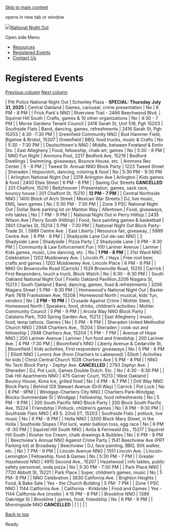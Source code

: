 [Skip to main content](https://www.pittsburghpa.gov/Safety/Public-Safety/National-Night-Out/Registered-Events#main-content)

opens in new tab or window

[![](https://www.pittsburghpa.gov/files/ocwebsite/b872ed26-da4d-4ca4-8f87-f7f8d5032723/2025-color-logo.png?w=175)National Night Out](https://www.pittsburghpa.gov/Safety/Public-Safety/National-Night-Out)

Open side Menu

- [Resources](https://www.pittsburghpa.gov/Safety/Public-Safety/National-Night-Out/Resources)
- [Registered Events](https://www.pittsburghpa.gov/Safety/Public-Safety/National-Night-Out/Registered-Events)
- [Contact Us](https://www.pittsburghpa.gov/Safety/Public-Safety/National-Night-Out/Contact-Us)

# Registered Events

[Previous column](https://www.pittsburghpa.gov/Safety/Public-Safety/National-Night-Out/Registered-Events#) [Next column](https://www.pittsburghpa.gov/Safety/Public-Safety/National-Night-Out/Registered-Events#)

| Pitt Police National Night Out | Schenley Plaza - **SPECIAL: Thursday July 31, 2025** | Central Oakland | Games, carousel, crime presentation | No | 6 PM - 8 PM |
| Frick Park's NNO | Riverview Trail - 2466 Beechwood Blvd. | Squirrel Hill South | Crafts, games & 10 other organizations | No | 4:30 - 7 PM |
| Morse Gardens Tenant Council | 2416 Sarah St, Unit 516, Pgh 15203 | Southside Flats | Band, dancing, games, refreshments | 2416 Sarah St, Pgh 15203 | 4:30 -7:30 PM |
| Greenfield Community NNO | Bud Hammer Field, Bigelow & Bristol, 15207 | Greenfield | BBQ, food trucks, music & Crafts | No | 5:30 - 7:30 PM |
| Deutschtown's NNO | Middle, between Foreland & Emlin Sts. | East Allegheny | Food, fellowship, chalk art, games | No | 5:30 - 8 PM |
| NNO Fun Night | Ammons Pool, 2217 Bedford Ave, 15219 | Bedford Dwellings | Swimming, giveaways, Bounce House, etc. | Ammons Rec Center | 5 - 8 PM |
| Tweed St. Annual NNO Block Party | 1223 Tweed Street | Sheraden | Hopscotch, dancing, coloring & food | No | 5:30 PM - 9:30 PM |
| Arlington National Night Out | 2319 Arlington Ave | Arlington | Kids games & food | 2400 Elsie Street | 6 PM - 8 PM |
| Saving Our Streets **CANCELLED** | 201 Chalfont, 15210 | Beltzhoover | Presentation, games, sack race, bouncy house | 201 Chalfont St, 15210 | **12 PM - 7 PM** |
| Central Northside NNO | 1400 Block of Arch Street | Mexican War Streets | DJ, live music, EMS, lawn games | No | 5:30 PM - 7:30 PM |
| Zone 3 PSC National Night Out | Dollar Bank parking lot on Manton Way | Allentown | Food, giveaways, info tables | No | 7 PM - 9 PM |
| National Night Out in Perry Hilltop | 2435 Wilson Ave | Perry South (Hilltop) | Food, face painting games & basketball | 2801 Charles St, 15214 | 5 PM - 7:30 PM |
| National Night Out Block Party-Trade St. | 5989 Centre Ave. | East Liberty | Resource fair, giveaway, | 5989 Centre Ave. | 6 PM - 8 PM |
| Shadyside Lane Cul-de-sac NNO | 2 Shadyside Lane | Shadyside | Pizza Party | 2 Shadyside Lane | 6 PM - 8:30 PM |
| Community & Law Enforcement Fun | 100 Larimer Avenue | Larimer | Kids games, music, Line dancing, etc. | No | **1 PM - 8 PM** |
| 31st Ward NNO Celebration | 1202 Muldowney Ave. | Lincoln Pl. / Hays | Free root beer, crafts and games | 1202 Muldowney Ave, Lincoln Place | 6 PM - 8 PM |
| NNO On Brownsville Road (Carrick) | 1529 Brownville Road, 15210 | Carrick | First Responders, touch a truck, Block Watch | No | 6:30 - 8:30 PM |
| South Oakland National Night Out | Finello Oakland Pavillion,3206 Niagara St, 15213 | South Oakland | Band, dancing, games, food & refreshments | 3206 Niagara Street | 5 PM - 8:30 PM |
| Homewood's National Night Out | Baxter Park 7618 Frankstown Ave, 15208 | Homewood North | musical, kids’ fun, vendors | No | **2 PM - 10 PM** |
| Crusade Against Crime | Mohler Steet, | Homewood North | Speakers, food, drinks, children’s activities | Mohler Community Council | 5 PM - 9 PM |
| Arcola Way NNO Block Party | Catalano Park, 1130 Spring Garden Ave, 15212 | East Allegheny | music, food, temp tattoos. Games | No | 5 PM - 8 PM |
| Sheraden United Methodist Church NNO | 2948 Chartiers Ave., 15204 | Sheraden | cook out and fellowship | 2948 Chartiers Ave, 15204 | 5 PM - 7 PM |
| Avenue of Hope NNO | 200 Larimer Avenue | Larimer | fun food and friendship | 200 Larimer Ave. | 4 PM -7:30 PM |
| Bloomfield's NNO | Liberty Avenue & Cedarville St, | Bloomfield | Kids activities, First responders’ giveaways | No | 5 PM - 8 PM |
| Elliott NNO | Lorenz Ave (from Chartiers to Lakewood) | Elliott | Activities for kids | Christ Central Church 1028 Chartiers Ave | 5 PM - 8 PM |
| NNO No Tech Block Party - Zephyr Ave. **CANCELLED** | 2793 Zephyr Ave. | Sheraden | DJ, Pot Luck, Games Double Dutch. Etc. | No | 4:30 - 8:30 PM |
| Oak Hill Apartments NNO | 475 Garner Court, 15213 | West Oakland | Bouncy House, Kona Ice, grilled food | No | 4 PM - & 7 PM |
| Drill Way NNO Block Party | Behind 129 Stewart Avenue (Drill Way) | Carrick | Pot Luck | No | 6 PM - 9PM |
| Windgap-Chartiers City NNO | Chartiers Park-Windgap Blocks-Summerdale St | Windgap | Fellowship, food refreshments | No | 5 PM - 9 PM |
| 200 South Pacific NNO Block Party | 200 Block South Pacific Ave, 15224 | Friendship | Potluck, children’s games | No | 6 PM - 9:30 PM |
| Southside Flats NNO | 49 S. 22nd ST, 15203 | Southside Flats | potluck, live music | No | 6 PM - 8 PM |
| Holla NNO | 3200 Block Mary Street, in the Holla | Southside Slopes | Pot luck, water balloon toss, egg race | No | 6 PM -9 :30 PM |
| Squirrel Hill South NNO | Anita & Fernwald Sts., 15217 | Squirrel Hill South | Kosher Ice Cream, chalk drawings & Bubbles | No | 6 PM - 8 PM |
| Beechview's Annual NNO Against Crime Party | 1541 Beechview Ave (PRT Parking lot) at Broadway | Beechview | DJ, face painting, BBQ, Stilt walker, etc. | No | 7 PM - 9 PM |
| Lincoln Avenue NNO | 1551 Lincoln Ave. | Lincoln-Lemington | Fellowship, food & Games | No | 5:30 PM - 7 PM |
| Greater Hazelwood NNO | 4915 Second Ave., 15207 | Hazelwood | info tables, public safety personnel, soda pizza | No | 5:30 PM - 7:30 PM |
| Park Place NNO | 7720 Abbott St, 15221 | Park Place | Super, children’s games, music | No | 5 PM- 8 PM |
| NNO Celebration | 3830 California Ave. | Brighton Heights | Food, & Bake Sale | Yes - the Church Building | 5 PM- 7 PM |
| Zone 1 PSC NNO | 1144 California Ave. | California - Kirkbride | Food and Games | Yes - 1144 California Ave (inside) | 4:15 PM - 8 PM |
| Brookline NNO | 1399 Oakridge St | Brookline | games, food, friendship | No | 6 PM - 9 PM |
| Morningside NNO **CANCELLED** |  |  |  |  |  |

[Back to top](https://www.pittsburghpa.gov/Safety/Public-Safety/National-Night-Out/Registered-Events#body-top)

Ready
